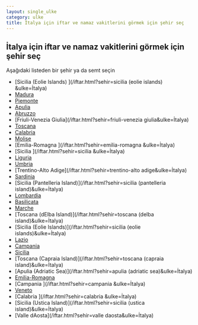 ```yaml
---
layout: single_ulke
category: ulke
title: İtalya için iftar ve namaz vakitlerini görmek için şehir seç
---
```



## İtalya için iftar ve namaz vakitlerini görmek için şehir seç

Aşağıdaki listeden bir şehir ya da semt seçin


* [Sicilia (Eolie Islands) ](/iftar.html?sehir=sicilia (eolie islands) &ulke=İtalya)
* [Madura](/iftar.html?sehir=madura&ulke=İtalya)
* [Piemonte](/iftar.html?sehir=piemonte&ulke=İtalya)
* [Apulia](/iftar.html?sehir=apulia&ulke=İtalya)
* [Abruzzo](/iftar.html?sehir=abruzzo&ulke=İtalya)
* [Friuli-Venezia Giulia](/iftar.html?sehir=friuli-venezia giulia&ulke=İtalya)
* [Toscana](/iftar.html?sehir=toscana&ulke=İtalya)
* [Calabria](/iftar.html?sehir=calabria&ulke=İtalya)
* [Molise](/iftar.html?sehir=molise&ulke=İtalya)
* [Emilia-Romagna ](/iftar.html?sehir=emilia-romagna &ulke=İtalya)
* [Sicilia ](/iftar.html?sehir=sicilia &ulke=İtalya)
* [Liguria](/iftar.html?sehir=liguria&ulke=İtalya)
* [Umbria](/iftar.html?sehir=umbria&ulke=İtalya)
* [Trentino-Alto Adige](/iftar.html?sehir=trentino-alto adige&ulke=İtalya)
* [Sardinia](/iftar.html?sehir=sardinia&ulke=İtalya)
* [Sicilia (Pantelleria Island)](/iftar.html?sehir=sicilia (pantelleria island)&ulke=İtalya)
* [Lombardia](/iftar.html?sehir=lombardia&ulke=İtalya)
* [Basilicata](/iftar.html?sehir=basilicata&ulke=İtalya)
* [Marche](/iftar.html?sehir=marche&ulke=İtalya)
* [Toscana (dElba Island)](/iftar.html?sehir=toscana (delba island)&ulke=İtalya)
* [Sicilia (Eolie Islands)](/iftar.html?sehir=sicilia (eolie islands)&ulke=İtalya)
* [Lazio](/iftar.html?sehir=lazio&ulke=İtalya)
* [Campania](/iftar.html?sehir=campania&ulke=İtalya)
* [Sicilia](/iftar.html?sehir=sicilia&ulke=İtalya)
* [Toscana (Capraia Island)](/iftar.html?sehir=toscana (capraia island)&ulke=İtalya)
* [Apulia (Adriatic Sea)](/iftar.html?sehir=apulia (adriatic sea)&ulke=İtalya)
* [Emilia-Romagna](/iftar.html?sehir=emilia-romagna&ulke=İtalya)
* [Campania ](/iftar.html?sehir=campania &ulke=İtalya)
* [Veneto](/iftar.html?sehir=veneto&ulke=İtalya)
* [Calabria ](/iftar.html?sehir=calabria &ulke=İtalya)
* [Sicilia (Ustica Island)](/iftar.html?sehir=sicilia (ustica island)&ulke=İtalya)
* [Valle dAosta](/iftar.html?sehir=valle daosta&ulke=İtalya)
